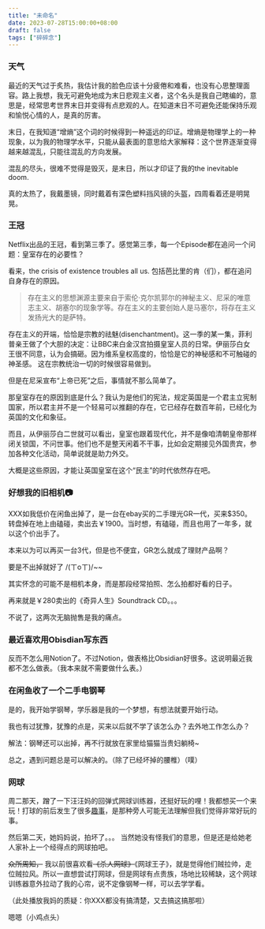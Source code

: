 ```yaml
---
title: "未命名"
date: 2023-07-28T15:00:00+08:00
draft: false
tags: ["碎碎念"]
---
```


### 天气
最近的天气过于炙热，我估计我的脸色应该十分疲倦和难看，也没有心思整理面容。路上我想，我无可避免地成为末日悲观主义者，这个名头是我自己瞎编的，意思是，经常思考世界末日并变得有点悲观的人。在知道末日不可避免还能保持乐观和愉悦心情的人，是真的厉害。

末日，在我知道“增熵”这个词的时候得到一种遥远的印证。增熵是物理学上的一种现象，以为我的物理学水平，只能从最表面的意思给大家解释：这个世界逐渐变得越来越混乱，只能往混乱的方向发展。

混乱的尽头，很难不觉得是毁灭，是末日，所以才印证了我的the inevitable doom.

真的太热了，我戴墨镜，同时戴着有深色塑料挡风镜的头盔，四周看着还是明晃晃。


### 王冠
Netflix出品的王冠，看到第三季了。感觉第三季，每一个Episode都在追问一个问题：皇室存在的必要性？

看来，the crisis of existence troubles all us. 包括芭比里的肯（们），都在追问自身存在的原因。

> 存在主义的思想渊源主要来自于索伦·克尔凯郭尔的神秘主义、尼采的唯意志主义、胡塞尔的现象学等。存在主义的主要创始人是马塞尔，将存在主义发扬光大的是萨特。

存在主义的开端，恰恰是宗教的祛魅(disenchantment)。这一季的某一集，菲利普亲王做了个大胆的决定：让BBC来白金汉宫拍摄皇室人员的日常。伊丽莎白女王很不同意，认为会搞砸。因为维系皇权高度的，恰恰是它的神秘感和不可触碰的神圣感。 这在宗教统治一切的时候很容易做到。

但是在尼采宣布“上帝已死”之后，事情就不那么简单了。

那皇室存在的原因到底是什么？我认为是他们的宪法，规定英国是一个君主立宪制国家，所以君主并不是一个轻易可以推翻的存在，它已经存在数百年前，已经化为英国的文化和象征。

而且，从伊丽莎白二世就可以看出，皇室也跟着现代化，并不是像咱清朝皇帝那样闭关锁国，不问世事。他们也不是整天闲着不干事，比如会定期接见外国贵宾，参加各种文化活动，简单说就是助力外交。

大概是这些原因，才能让英国皇室在这个“民主”的时代依然存在吧。

### 好想我的旧相机📷
XXX如我低价在闲鱼出掉了，是一台在ebay买的二手理光GR一代，买来$350。转盘掉在地上由磕碰，卖出去￥1900。当时想，有磕碰，而且也用了一年多，就以这个价出手了。

本来以为可以再买一台3代，但是也不便宜，GR怎么就成了理财产品啊？

要是不出掉就好了 /(ㄒoㄒ)/~~

其实怀念的可能不是相机本身，而是那段经常拍照、怎么拍都好看的日子。

再来就是￥280卖出的《奇异人生》Soundtrack CD。。。

不说了，这两次无脑抛售是我的痛点。

### 最近喜欢用Obisdian写东西
反而不怎么用Notion了。不过Notion，做表格比Obsidian好很多。这说明最近我都不怎么做表。（我本来就不需要做什么表。）

### 在闲鱼收了一个二手电钢琴
是的，我开始学钢琴，学乐器是我的一个梦想，有想法就要开始行动。

我也有过犹豫，犹豫的点是，买来以后就不学了该怎么办？去外地工作怎么办？

解法：钢琴还可以出掉，再不行就放在家里给猫猫当贵妇躺椅~

总之，遇到问题总是可以解决的。（除了已经坏掉的腰椎）（噗）

### 网球
周二那天，蹭了一下汪汪妈的回弹式网球训练器，还挺好玩的哩！我都想买一个来玩！打球的前后发生了很多[趣事](https://janew.nekolas.com/2023/07/%E7%BD%91%E7%90%83%E8%AE%AD%E7%BB%83%E5%99%A8/)，是那种旁人可能无法理解但我们觉得非常好玩的事。

然后第二天，她妈妈说，拍坏了。。。 当然她没有怪我们的意思，但是还是给她老人家补上一个经得点的网球拍吧。

~~众所周知，~~
我以前很喜欢看~~《杀人网球》~~《网球王子》，就是觉得他们贼拉帅，走位贼拉风。所以一直想尝试打网球，但是网球有点贵族，场地比较稀缺，这个网球训练器意外拉动了我的心帘，说不定像钢琴一样，可以去学学看。

（此处播放我妈的质疑：你XXX都没有搞清楚，又去搞这搞那啦）

嗯嗯（小鸡点头）